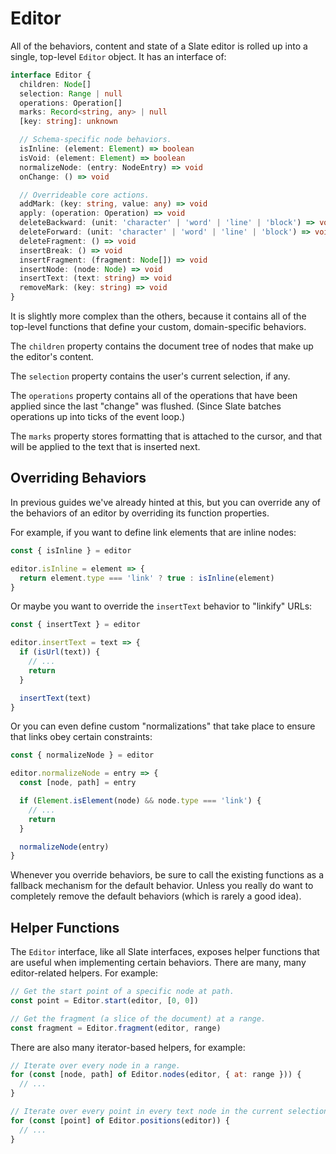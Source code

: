 # Editor

All of the behaviors, content and state of a Slate editor is rolled up into a single, top-level `Editor` object. It has an interface of:

```ts
interface Editor {
  children: Node[]
  selection: Range | null
  operations: Operation[]
  marks: Record<string, any> | null
  [key: string]: unknown

  // Schema-specific node behaviors.
  isInline: (element: Element) => boolean
  isVoid: (element: Element) => boolean
  normalizeNode: (entry: NodeEntry) => void
  onChange: () => void

  // Overrideable core actions.
  addMark: (key: string, value: any) => void
  apply: (operation: Operation) => void
  deleteBackward: (unit: 'character' | 'word' | 'line' | 'block') => void
  deleteForward: (unit: 'character' | 'word' | 'line' | 'block') => void
  deleteFragment: () => void
  insertBreak: () => void
  insertFragment: (fragment: Node[]) => void
  insertNode: (node: Node) => void
  insertText: (text: string) => void
  removeMark: (key: string) => void
}
```

It is slightly more complex than the others, because it contains all of the top-level functions that define your custom, domain-specific behaviors.

The `children` property contains the document tree of nodes that make up the editor's content.

The `selection` property contains the user's current selection, if any.

The `operations` property contains all of the operations that have been applied since the last "change" was flushed. (Since Slate batches operations up into ticks of the event loop.)

The `marks` property stores formatting that is attached to the cursor, and that will be applied to the text that is inserted next.

## Overriding Behaviors

In previous guides we've already hinted at this, but you can override any of the behaviors of an editor by overriding its function properties.

For example, if you want to define link elements that are inline nodes:

```js
const { isInline } = editor

editor.isInline = element => {
  return element.type === 'link' ? true : isInline(element)
}
```

Or maybe you want to override the `insertText` behavior to "linkify" URLs:

```js
const { insertText } = editor

editor.insertText = text => {
  if (isUrl(text)) {
    // ...
    return
  }

  insertText(text)
}
```

Or you can even define custom "normalizations" that take place to ensure that links obey certain constraints:

```js
const { normalizeNode } = editor

editor.normalizeNode = entry => {
  const [node, path] = entry

  if (Element.isElement(node) && node.type === 'link') {
    // ...
    return
  }

  normalizeNode(entry)
}
```

Whenever you override behaviors, be sure to call the existing functions as a fallback mechanism for the default behavior. Unless you really do want to completely remove the default behaviors (which is rarely a good idea).

## Helper Functions

The `Editor` interface, like all Slate interfaces, exposes helper functions that are useful when implementing certain behaviors. There are many, many editor-related helpers. For example:

```js
// Get the start point of a specific node at path.
const point = Editor.start(editor, [0, 0])

// Get the fragment (a slice of the document) at a range.
const fragment = Editor.fragment(editor, range)
```

There are also many iterator-based helpers, for example:

```js
// Iterate over every node in a range.
for (const [node, path] of Editor.nodes(editor, { at: range })) {
  // ...
}

// Iterate over every point in every text node in the current selection.
for (const [point] of Editor.positions(editor)) {
  // ...
}
```
